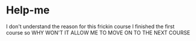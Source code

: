 # Help-me
I don't understand the reason for this frickin course
I finished the first course so WHY WON'T IT ALLOW ME TO MOVE ON TO THE NEXT COURSE

